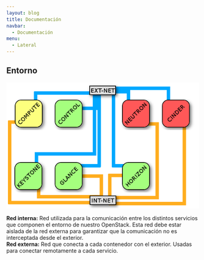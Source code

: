 ```yaml
---
layout: blog
title: Documentación
navbar:
  - Documentación
menu:
  - Lateral
---
```

<section>
  <h2>Entorno</h2>
  <img src="images/os02.png"/>
  <p>
    <b>Red interna:</b> Red utilizada para la comunicación entre los distintos servicios que componen el entorno de nuestro OpenStack. Esta red debe estar aislada de la red externa para garantizar que la comunicación no es interceptada desde el exterior.
    </br>
    <b>Red externa:</b> Red que conecta a cada contenedor con el exterior. Usadas para conectar remotamente a cada servicio.
  </p>
  <p>
    <pre>
    </pre>
  </p>

